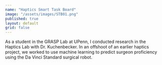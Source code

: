 ```yaml
---
name: "Haptics Smart Task Board"
image: "/assets/images/STB01.png"
published: true
layout: default
grid: false
---
```

As a student in the GRASP Lab at UPenn, I conducted research in the Haptics Lab with Dr. Kuchenbecker. In an offshoot of an earlier haptics project, we worked to use machine learning to predict surgeon proficiency using the Da Vinci Standard surgical robot.
